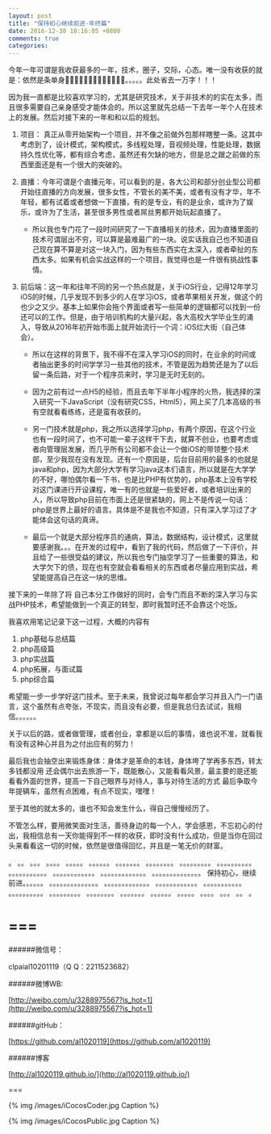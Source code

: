 ```yaml
---
layout: post
title: "保持初心继续前进-年终篇"
date: 2016-12-30 18:16:05 +0800
comments: true
categories: 
---
```


今年一年可谓是我收获最多的一年，技术，圈子，交际，心态。唯一没有收获的就是：依然是条单身🐩😂😂😂😂😂😂😂😂😂😂😂😂。。。。。此处省去一万字！！！

因为我一直都是比较喜欢学习的，尤其是研究技术，关于非技术的的实在太多，而且很多需要自己亲身感受才能体会的。所以这里就先总结一下去年一年个人在技术上的发展。然后对接下来的一年和和以后的规划。

<!--more-->

1. 项目： 真正从零开始架构一个项目，并不像之前做外包那样瞎整一条。这其中考虑到了，设计模式，架构模式，多线程处理，音视频处理，性能处理，数据持久性优化等，都有综合考虑，虽然还有欠缺的地方，但是总之跟之前做的东西里面还是有一个很大的突破的。

2. 直播：今年可谓是个直播元年，可以看到的是，各大公司和部分创业型公司都开始往直播的方向发展，很多女性，不管长的美不美，或者有没有才华，年不年轻，都有试着或者想做一下直播，有的是专业，有的是业余，或许为了娱乐，或许为了生活，甚至很多男性或者屌丝男都开始玩起直播了。

	- 所以我也专门花了一段时间研究了一下直播相关的技术，因为直播里面的技术可谓层出不穷，可以算是最难最广的一块。说实话我自己也不知道自己现在算不算是对这一块入门，因为有些东西实在太深入，或者牵扯的东西太多。如果有机会实战这样的一个项目，我觉得也是一件很有挑战性事情。
	
3. 前后端：这一年和往年不同的另一个热点就是，关于iOS行业，记得12年学习iOS的时候，几乎发现不到多少的人在学习iOS，或者苹果相关开发，做这个的也少之又少。基本上如果你会拖个界面或者写一些简单的逻辑都可以找到一份还可以的工作。但是，由于培训机构的大量兴起，各大高校大学毕业生的涌入，导致从2016年初开始市面上就开始流行一个词：iOS烂大街（自己体会）。

 	- 所以在这样的背景下，我不得不在深入学习iOS的同时，在业余的时间或者抽出更多的时间学学习一些其他的技术，不管是因为趋势还是为了以后留一条后路，对于一个程序员来时，学习是无时无刻的。
 	
 	- 因为之前有过一点H5的经验，而且去年下半年小程序的火热，我选择的深入研究一下JavaScript（没有研究CSS，Html5），网上买了几本高级的书有空就看看练练，还是蛮有收获的。
 	
 	- 另一门技术就是php，我之所以选择学习php，有两个原因，在这个行业也有一段时间了，也不可能一辈子这样干下去，就算不创业，也要考虑或者向管理层发展，而几乎所有公司都不会让一个做iOS的带领整个技术部，至少我现在没有发现。还有一个原因是，后台目前用的最多的也就是java和php，因为大部分大学有学习java这本们语言，所以就是在大学学的不好，哪怕偶尔看一下书，也是比PHP有优势的，php基本上没有学校对这门课进行开设课程，唯一有的也就是一些爱好者，或者培训出来的人，所以导致php目前在市面上还是很紧缺的，网上不是传说一句话：php是世界上最好的语言。具体是不是我也不知道，只有深入学习过了才能体会这句话的真谛。
 	
 	- 最后一个就是大部分程序员的通病，算法，数据结构，设计模式，这里就要感谢我。。。在开发的过程中，看到了我的代码，然后做了一下评价，并且给了一些很受益的建议，所以我也专门抽空学习了一些重要的算法，和大学欠下的债，现在也有空就会看看相关的东西或者尽量应用到实战，希望能提高自己在这一块的思维。



接下来的一年除了将 自己本分工作做好的同时，会专门而且不断的深入学习与实战PHP技术，希望能做到一个真正的转型，即时我暂时还不会靠这个吃饭。

我喜欢用笔记记录下这一过程，大概的内容有

1. php基础与总结篇
2. php高级篇
3. php实战篇
4. php拓展，与面试篇
5. php综合篇

希望能一步一步学好这门技术。至于未来，我曾说过每年都会学习并且入门一门语言，这个虽然有点夸张，不现实，而且没有必要，但是我总归去试试，我相信。。。。。。

关于以后的路，或者做管理，或者创业，拿都是以后的事情，谁也说不准，就看我有没有这种心并且为之付出应有的努力！

最后我也会抽空出来锻炼身体：身体才是革命的本钱，身体垮了学再多东西，转太多钱都没用
还会偶尔出去旅游一下，既能散心，又能看看风景，最主要的是还能看看外面的世界，提高一下自己眼界与对待人，事与对待生活的方式
最后争取今年提辆车，虽然有点困难，有点不现实，嘿嘿！

至于其他的就太多的，谁也不知会发生什么，得自己慢慢经历了。

不管怎么样，要用微笑面对生活，善待身边的每一个人，学会感恩，不忘初心的付出，我相信总有一天你能得到不一样的收获，即时没有什么成功，但是当你在回过头来看看这一切的时候，依然是很值得回忆，并且是一笔无价的财富。



。
。。
。。。
。。。。
。。。。。
。。。。。。
。。。。。。。
。。。。。。。。
。。。。。。。。。
。。。。。。。。。。
。。。。。。。。。。。
。。。。。。。。。。。。
。。。。。。。。。。。。。
。。。。。。。。。。。。。。
保持初心，继续前进。。。。。。
。。。。。。。。。。。。。。
。。。。。。。。。。。。。
。。。。。。。。。。。。
。。。。。。。。。。。
。。。。。。。。。。
。。。。。。。。。
。。。。。。。。
。。。。。。。
。。。。。。
。。。。。
。。。。
。。。
。。
。
















===
===


######微信号：
	
clpaial10201119（Q Q：2211523682）
    
######微博WB:

[http://weibo.com/u/3288975567?is_hot=1](http://weibo.com/u/3288975567?is_hot=1)

######gitHub：


[https://github.com/al1020119](https://github.com/al1020119)
	
######博客

[http://al1020119.github.io/](http://al1020119.github.io/)

===

{% img /images/iCocosCoder.jpg Caption %}  

{% img /images/iCocosPublic.jpg Caption %}  








































